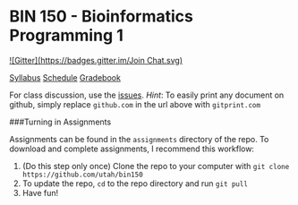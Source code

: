 # BIN 150 - Bioinformatics Programming 1
[![Gitter](https://badges.gitter.im/Join Chat.svg)](https://gitter.im/utah/bin150?utm_source=badge&utm_medium=badge&utm_campaign=pr-badge&utm_content=badge)

[Syllabus](http://github.com/utah/bin150/blob/master/Syllabus.md)
[Schedule](http://calendar.google.com)
[Gradebook](http://utah.github.io/grades)

For class discussion, use the [issues](http://github.com/utah/bin150/issues).
*Hint*: To easily print any document on github, simply replace `github.com` in the url above with `gitprint.com`

###Turning in Assignments

Assignments can be found in the `assignments` directory of the repo. To download and complete assignments, I recommend this workflow:

1. (Do this step only once) Clone the repo to your computer with `git clone https://github.com/utah/bin150`
2. To update the repo, `cd` to the repo directory and run `git pull` 
3. Have fun!
